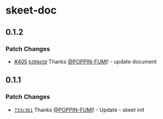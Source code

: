 # skeet-doc

## 0.1.2

### Patch Changes

- [#405](https://github.com/elsoul/skeet/pull/405) [`b399e50`](https://github.com/elsoul/skeet/commit/b399e5082f11e4a7ed09a15eed7cb73cf007d28e) Thanks [@POPPIN-FUMI](https://github.com/POPPIN-FUMI)! - update document

## 0.1.1

### Patch Changes

- [`733c361`](https://github.com/elsoul/skeet/commit/733c36183e1e67455a095edbb1cbb2a135ca4cbc) Thanks [@POPPIN-FUMI](https://github.com/POPPIN-FUMI)! - Update - skeet init
